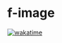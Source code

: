 # f-image

[![wakatime](https://wakatime.com/badge/user/018d5a79-721f-4f5b-b9f5-0a10faf0997a/project/018d5bcd-fd1c-4b5e-806f-5c07b80cd60d.svg)](https://wakatime.com/badge/user/018d5a79-721f-4f5b-b9f5-0a10faf0997a/project/018d5bcd-fd1c-4b5e-806f-5c07b80cd60d)
